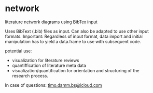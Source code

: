 # network
literature network diagrams using BibTex input

Uses BibText (.bib) files as input. Can also be adapted to use other input formats. 
Important: Regardless of input format, data import and initial manipulation has to yield a data.frame to use with subsequent code. 

potential use: 
- visualization for literature reviews
- quantiffication of literature meta data
- visualization/quantification for orientation and structuring of the research process.

In case of questions: timo.damm.bs@icloud.com
